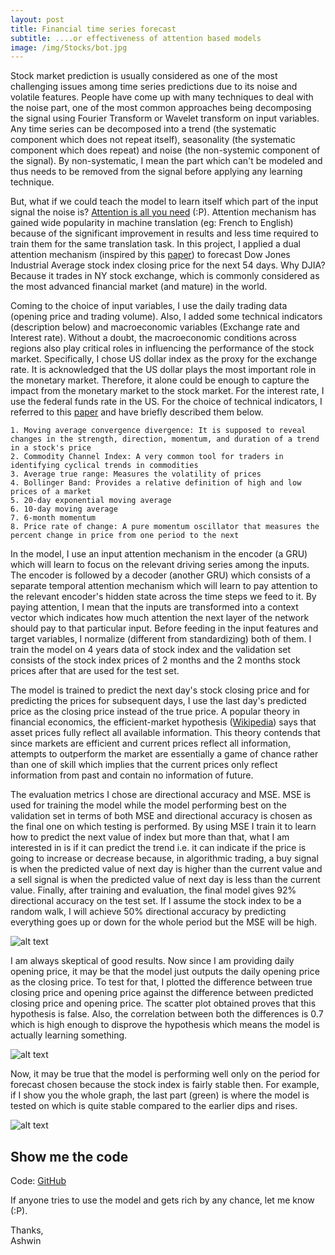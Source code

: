 ```yaml
---
layout: post
title: Financial time series forecast
subtitle: ....or effectiveness of attention based models
image: /img/Stocks/bot.jpg
---
```


Stock market prediction is usually considered as one of the most challenging issues among time series predictions due to its noise and volatile features. People have come up with many techniques to deal with the noise part, one of the most common approaches being decomposing the signal using Fourier Transform or Wavelet transform on input variables. Any time series can be decomposed into a trend (the systematic component which does not repeat itself), seasonality (the systematic component which does repeat) and noise (the non-systemic component of the signal). By non-systematic, I mean the part which can't be modeled and thus needs to be removed from the signal before applying any learning technique.

But, what if we could teach the model to learn itself which part of the input signal the noise is? [Attention is all you need](https://arxiv.org/abs/1706.03762) (:P). Attention mechanism has gained wide popularity in machine translation (eg: French to English) because of the significant improvement in results and less time required to train them for the same translation task. In this project, I applied a dual attention mechanism (inspired by this [paper](https://arxiv.org/pdf/1704.02971.pdf)) to forecast Dow Jones Industrial Average stock index closing price for the next 54 days. Why DJIA? Because it trades in NY stock exchange, which is commonly considered as the most advanced financial market (and mature) in the world.

Coming to the choice of input variables, I use the daily trading data (opening price and trading volume). Also, I added some technical indicators (description below) and macroeconomic variables (Exchange rate and Interest rate). Without a doubt, the macroeconomic conditions across regions also play critical roles in influencing the performance of the stock market. Specifically, I chose US dollar index as the proxy for the exchange rate. It is acknowledged that the US dollar plays the most important role in the monetary market. Therefore, it alone could be enough to capture the impact from the monetary market to the stock market. For the interest rate, I use the federal funds rate in the US. For the choice of technical indicators, I referred to this [paper](https://journals.plos.org/plosone/article?id=10.1371/journal.pone.0180944) and have briefly described them below.

<pre><code>1. Moving average convergence divergence: It is supposed to reveal changes in the strength, direction, momentum, and duration of a trend in a stock's price
2. Commodity Channel Index: A very common tool for traders in identifying cyclical trends in commodities
3. Average true range: Measures the volatility of prices
4. Bollinger Band: Provides a relative definition of high and low prices of a market
5. 20-day exponential moving average
6. 10-day moving average
7. 6-month momentum
8. Price rate of change: A pure momentum oscillator that measures the percent change in price from one period to the next
</code></pre>

In the model, I use an input attention mechanism in the encoder (a GRU) which will learn to focus on the relevant driving series among the inputs. The encoder is followed by a decoder (another GRU) which consists of a separate temporal attention mechanism which will learn to pay attention to the relevant encoder's hidden state across the time steps we feed to it. By paying attention, I mean that the inputs are transformed into a context vector which indicates how much attention the next layer of the network should pay to that particular input. Before feeding in the input features and target variables, I normalize (different from standardizing) both of them. I train the model on 4 years data of stock index and the validation set consists of the stock index prices of 2 months and the 2 months stock prices after that are used for the test set.

The model is trained to predict the next day's stock closing price and for predicting the prices for subsequent days, I use the last day's predicted price as the closing price instead of the true price. A popular theory in financial economics, the efficient-market hypothesis ([Wikipedia](https://en.wikipedia.org/wiki/Efficient-market_hypothesis)) says that asset prices fully reflect all available information. This theory contends that since markets are efficient and current prices reflect all information, attempts to outperform the market are essentially a game of chance rather than one of skill which implies that the current prices only reflect information from past and contain no information of future. 

The evaluation metrics I chose are directional accuracy and MSE. MSE is used for training the model while the model performing best on the validation set in terms of both MSE and directional accuracy is chosen as the final one on which testing is performed. By using MSE I train it to learn how to predict the next value of index but more than that, what I am interested in is if it can predict the trend i.e. it can indicate if the price is going to increase or decrease because, in algorithmic trading, a buy signal is when the predicted value of next day  is higher than the current value and a sell signal is when the predicted value of next day is less than the current value. Finally, after training and evaluation, the final model gives 92% directional accuracy on the test set. If I assume the stock index to be a random walk, I will achieve 50% directional accuracy by predicting everything goes up or down for the whole period but the MSE will be high. 

![alt text](/img/Stocks/test_set.png)

I am always skeptical of good results. Now since I am providing daily opening price, it may be that the model just outputs the daily opening price as the closing price. To test for that, I plotted the difference between true closing price and opening price against the difference between predicted closing price and opening price. The scatter plot obtained proves that this hypothesis is false. Also, the correlation between both the differences is 0.7 which is high enough to disprove the hypothesis which means the model is actually learning something. 

![alt text](/img/Stocks/close_open.png)

Now, it may be true that the model is performing well only on the period for forecast chosen because the stock index is fairly stable then. For example, if I show you the whole graph, the last part (green) is where the model is tested on which is quite stable compared to the earlier dips and rises. 

![alt text](/img/Stocks/close_price.png)

## Show me the code

Code: [GitHub](https://github.com/Regressionist/Stock-prediction)

If anyone tries to use the model and gets rich by any chance, let me know (:P). 

Thanks,<br/>
Ashwin

